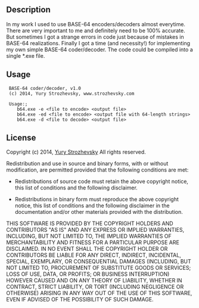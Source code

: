 ## Description

In my work I used to use BASE-64 encoders/decoders almost everytime. There are very important to me and definitely need to be 100% accurate. But sometimes I got a strange errors in code just because of mistakes in BASE-64 realizations. Finally I got a time (and necessity!) for implementing my own simple BASE-64 coder/decoder. The code could be compiled into a single *.exe file.

## Usage
```
 BASE-64 coder/decoder, v1.0
 (c) 2014, Yury Strozhevsky, www.strozhevsky.com
 
 Usage:;
 	b64.exe -e <file to encode> <output file>
 	b64.exe -ed <file to encode> <output file with 64-length strings>
 	b64.exe -d <file to decode> <output file>
```

## License

Copyright (c) 2014, [Yury Strozhevsky](http://www.strozhevsky.com)
All rights reserved.

Redistribution and use in source and binary forms, with or without
modification, are permitted provided that the following conditions are met:

* Redistributions of source code must retain the above copyright notice, this
  list of conditions and the following disclaimer.

* Redistributions in binary form must reproduce the above copyright notice,
  this list of conditions and the following disclaimer in the documentation
  and/or other materials provided with the distribution.

THIS SOFTWARE IS PROVIDED BY THE COPYRIGHT HOLDERS AND CONTRIBUTORS "AS IS"
AND ANY EXPRESS OR IMPLIED WARRANTIES, INCLUDING, BUT NOT LIMITED TO, THE
IMPLIED WARRANTIES OF MERCHANTABILITY AND FITNESS FOR A PARTICULAR PURPOSE ARE
DISCLAIMED. IN NO EVENT SHALL THE COPYRIGHT HOLDER OR CONTRIBUTORS BE LIABLE
FOR ANY DIRECT, INDIRECT, INCIDENTAL, SPECIAL, EXEMPLARY, OR CONSEQUENTIAL
DAMAGES (INCLUDING, BUT NOT LIMITED TO, PROCUREMENT OF SUBSTITUTE GOODS OR
SERVICES; LOSS OF USE, DATA, OR PROFITS; OR BUSINESS INTERRUPTION) HOWEVER
CAUSED AND ON ANY THEORY OF LIABILITY, WHETHER IN CONTRACT, STRICT LIABILITY,
OR TORT (INCLUDING NEGLIGENCE OR OTHERWISE) ARISING IN ANY WAY OUT OF THE USE
OF THIS SOFTWARE, EVEN IF ADVISED OF THE POSSIBILITY OF SUCH DAMAGE.